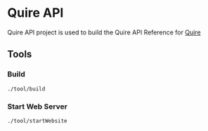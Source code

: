 # Quire API

Quire API project is used to build the Quire API Reference for [Quire](https://quire.io)

## Tools

### Build

```
./tool/build
```

### Start Web Server

```
./tool/startWebsite
```
